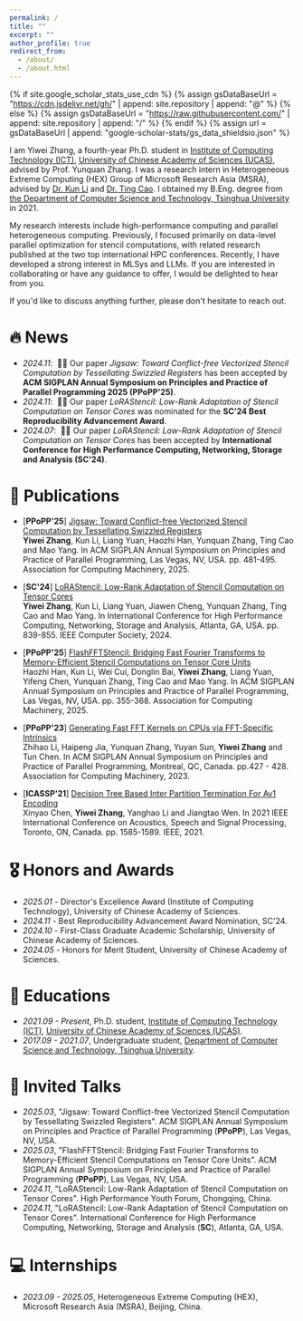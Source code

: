 ```yaml
---
permalink: /
title: ""
excerpt: ""
author_profile: true
redirect_from: 
  - /about/
  - /about.html
---
```


{% if site.google_scholar_stats_use_cdn %}
{% assign gsDataBaseUrl = "https://cdn.jsdelivr.net/gh/" | append: site.repository | append: "@" %}
{% else %}
{% assign gsDataBaseUrl = "https://raw.githubusercontent.com/" | append: site.repository | append: "/" %}
{% endif %}
{% assign url = gsDataBaseUrl | append: "google-scholar-stats/gs_data_shieldsio.json" %}

<span class='anchor' id='about-me'></span>

I am Yiwei Zhang, a fourth-year Ph.D. student in [Institute of Computing Technology (ICT)](http://english.ict.cas.cn/), [University of Chinese Academy of Sciences (UCAS)](https://www.ucas.ac.cn/), advised by Prof. Yunquan Zhang. I was a research intern in Heterogeneous Extreme Computing (HEX) Group of Microsoft Research Asia (MSRA), advised by [Dr. Kun Li](https://www.likun.tech/) and [Dr. Ting Cao](https://www.microsoft.com/en-us/research/people/ticao/).
I obtained my B.Eng. degree from [the Department of Computer Science and Technology, Tsinghua University](https://www.cs.tsinghua.edu.cn/) in 2021.

My research interests include high-performance computing and parallel heterogeneous computing. Previously, I focused primarily on data-level parallel optimization for stencil computations, with related research published at the two top international HPC conferences. Recently, I have developed a strong interest in MLSys and LLMs. If you are interested in collaborating or have any guidance to offer, I would be delighted to hear from you.

If you'd like to discuss anything further, please don't hesitate to reach out.


# 🔥 News
- *2024.11*: &nbsp;🎉🎉 Our paper *Jigsaw: Toward Conflict-free Vectorized Stencil Computation by Tessellating Swizzled Registers* has been accepted by **ACM SIGPLAN Annual Symposium on Principles and Practice of Parallel Programming 2025 (PPoPP'25)**. 
- *2024.11*: &nbsp;🎉🎉 Our paper *LoRAStencil: Low-Rank Adaptation of Stencil Computation on Tensor Cores* was nominated for the **SC'24 Best Reproducibility Advancement Award**.
- *2024.07*: &nbsp;🎉🎉 Our paper *LoRAStencil: Low-Rank Adaptation of Stencil Computation on Tensor Cores* has been accepted by **International Conference for High Performance Computing, Networking, Storage and Analysis (SC'24)**.


# 📝 Publications 

- [**PPoPP'25**] [Jigsaw: Toward Conflict-free Vectorized Stencil Computation by Tessellating Swizzled Registers](https://dl.acm.org/doi/abs/10.1145/3710848.3710886)  
 **Yiwei Zhang**, Kun Li, Liang Yuan, Haozhi Han, Yunquan Zhang, Ting Cao and Mao Yang. In ACM SIGPLAN Annual Symposium on Principles and Practice of Parallel Programming, Las Vegas, NV, USA. pp. 481-495. Association for Computing Machinery, 2025.

- [**SC'24**] [LoRAStencil: Low-Rank Adaptation of Stencil Computation on Tensor Cores](https://ieeexplore.ieee.org/abstract/document/10793164)  
**Yiwei Zhang**, Kun Li, Liang Yuan, Jiawen Cheng, Yunquan Zhang, Ting Cao and Mao Yang. In International Conference for High Performance Computing, Networking, Storage and Analysis, Atlanta, GA, USA. pp. 839-855. IEEE Computer Society, 2024.

- [**PPoPP'25**] [FlashFFTStencil: Bridging Fast Fourier Transforms to Memory-Efficient Stencil Computations on Tensor Core Units](https://dl.acm.org/doi/abs/10.1145/3710848.3710897)  
Haozhi Han, Kun Li, Wei Cui, Donglin Bai, **Yiwei Zhang**, Liang Yuan, Yifeng Chen, Yunquan Zhang, Ting Cao and Mao Yang. In ACM SIGPLAN Annual Symposium on Principles and Practice of Parallel Programming, Las Vegas, NV, USA. pp. 355-368. Association for Computing Machinery, 2025.

- [**PPoPP'23**] [Generating Fast FFT Kernels on CPUs via FFT-Specific Intrinsics](https://dl.acm.org/doi/abs/10.1145/3572848.3577477)  
Zhihao Li, Haipeng Jia, Yunquan Zhang, Yuyan Sun, **Yiwei Zhang** and Tun Chen. In ACM SIGPLAN Annual Symposium on Principles and Practice of Parallel Programming, Montreal, QC, Canada. pp.427 - 428. Association for Computing Machinery, 2023.

- [**ICASSP'21**] [Decision Tree Based Inter Partition Termination For Av1 Encoding](https://ieeexplore.ieee.org/abstract/document/9413481?casa_token=PV-wJc_JQCAAAAAA:2FaGOOheYZzkrmQ70AJYsTr_r7jnCU8apheJvm6LGVia-RAj36ujIqix0pA6vLKw6xsqH_J5wa8J)  
Xinyao Chen, **Yiwei Zhang**, Yanghao Li and Jiangtao Wen. In 2021 IEEE International Conference on Acoustics, Speech and Signal Processing, Toronto, ON, Canada. pp. 1585-1589. IEEE, 2021.

# 🎖 Honors and Awards
- *2025.01* - Director's Excellence Award (Institute of Computing Technology), University of Chinese Academy of Sciences.
- *2024.11* - Best Reproducibility Advancement Award Nomination, SC'24.
- *2024.10* - First-Class Graduate Academic Scholarship, University of Chinese Academy of Sciences.
- *2024.05* - Honors for Merit Student, University of Chinese Academy of Sciences. 

# 📖 Educations
- *2021.09 - Present*, Ph.D. student, [Institute of Computing Technology (ICT)](http://english.ict.cas.cn/), [University of Chinese Academy of Sciences (UCAS)](https://www.ucas.ac.cn/). 
- *2017.09 - 2021.07*, Undergraduate student, [Department of Computer Science and Technology, Tsinghua University](https://www.cs.tsinghua.edu.cn/).

# 💬 Invited Talks
- *2025.03*, "Jigsaw: Toward Conflict-free Vectorized Stencil Computation by Tessellating Swizzled Registers". ACM SIGPLAN Annual Symposium on Principles and Practice of Parallel Programming (**PPoPP**), Las Vegas, NV, USA.
- *2025.03*, "FlashFFTStencil: Bridging Fast Fourier Transforms to Memory-Efficient Stencil Computations on Tensor Core Units". ACM SIGPLAN Annual Symposium on Principles and Practice of Parallel Programming (**PPoPP**), Las Vegas, NV, USA.
- *2024.11*, "LoRAStencil: Low-Rank Adaptation of Stencil Computation on Tensor Cores". High Performance Youth Forum, Chongqing, China.
- *2024.11*, "LoRAStencil: Low-Rank Adaptation of Stencil Computation on Tensor Cores". International Conference for High Performance Computing, Networking, Storage and Analysis (**SC**), Atlanta, GA, USA. 


# 💻 Internships
- *2023.09 - 2025.05*, Heterogeneous Extreme Computing (HEX), Microsoft Research Asia (MSRA), Beijing, China.